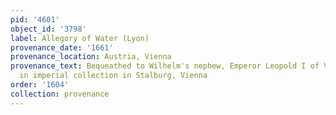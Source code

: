 ```yaml
---
pid: '4601'
object_id: '3798'
label: Allegory of Water (Lyon)
provenance_date: '1661'
provenance_location: Austria, Vienna
provenance_text: Bequeathed to Wilhelm's nephew, Emperor Leopold I of Vienna and placed
  in imperial collection in Stalburg, Vienna
order: '1604'
collection: provenance
---
```

